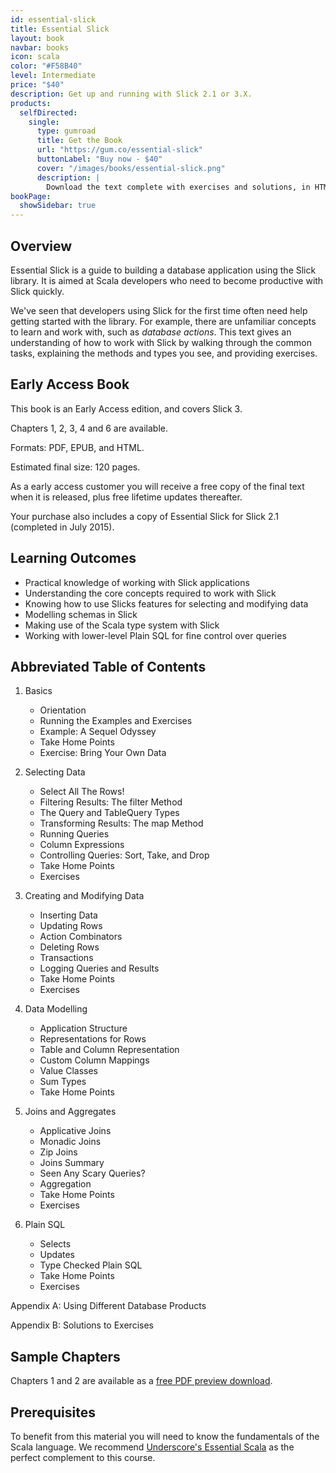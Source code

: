 ```yaml
---
id: essential-slick
title: Essential Slick
layout: book
navbar: books
icon: scala
color: "#F58B40"
level: Intermediate
price: "$40"
description: Get up and running with Slick 2.1 or 3.X.
products:
  selfDirected:
    single:
      type: gumroad
      title: Get the Book
      url: "https://gum.co/essential-slick"
      buttonLabel: "Buy now - $40"
      cover: "/images/books/essential-slick.png"
      description: |
        Download the text complete with exercises and solutions, in HTML, PDF, and ePub formats.
bookPage:
  showSidebar: true
---
```


## Overview

Essential Slick is a guide to building a database application using the Slick library. It is aimed at Scala developers who need to become productive with Slick quickly.

We've seen that developers using Slick for the first time often need help getting started with the library.
For example, there are unfamiliar concepts to learn and work with, such as _database actions_.
This text gives an understanding of how to work with Slick by walking through the common tasks, explaining the methods and types you see, and providing exercises.

## Early Access Book

This book is an Early Access edition, and covers Slick 3.

Chapters 1, 2, 3, 4 and 6 are available.

Formats: PDF, EPUB, and HTML.

Estimated final size: 120 pages.

As a early access customer you will receive a free copy of the final text when it is released, plus free lifetime updates thereafter.

Your purchase also includes a copy of Essential Slick for Slick 2.1 (completed in July 2015).

## Learning Outcomes

- Practical knowledge of working with Slick applications
- Understanding the core concepts required to work with Slick
- Knowing how to use Slicks features for selecting and modifying data
- Modelling schemas in Slick
- Making use of the Scala type system with Slick
- Working with lower-level Plain SQL for fine control over queries

## Abbreviated Table of Contents

1. Basics
   - Orientation
   - Running the Examples and Exercises
   - Example: A Sequel Odyssey
   - Take Home Points
   - Exercise: Bring Your Own Data

2. Selecting Data
   - Select All The Rows!
   - Filtering Results: The filter Method
   - The Query and TableQuery Types
   - Transforming Results: The map Method
   - Running Queries
   - Column Expressions
   - Controlling Queries: Sort, Take, and Drop
   - Take Home Points
   - Exercises

3. Creating and Modifying Data
   - Inserting Data
   - Updating Rows
   - Action Combinators
   - Deleting Rows
   - Transactions
   - Logging Queries and Results
   - Take Home Points
   - Exercises

4. Data Modelling
    - Application Structure
    - Representations for Rows
    - Table and Column Representation
    - Custom Column Mappings
    - Value Classes
    - Sum Types
    - Take Home Points

5. Joins and Aggregates
    - Applicative Joins
    - Monadic Joins
    - Zip Joins
    - Joins Summary
    - Seen Any Scary Queries?
    - Aggregation
    - Take Home Points
    - Exercises

6. Plain SQL
    - Selects
    - Updates
    - Type Checked Plain SQL
    - Take Home Points
    - Exercises

Appendix A: Using Different Database Products

Appendix B: Solutions to Exercises

## Sample Chapters

Chapters 1 and 2 are available as a [free PDF preview download](/files/essential-slick-3-preview.pdf).


## Prerequisites

To benefit from this material you will need to know the fundamentals of the Scala language. We recommend [Underscore's Essential Scala](essential-scala.html) as the perfect complement to this course.

